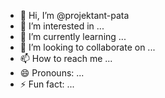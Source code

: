 - 👋 Hi, I’m @projektant-pata
- 👀 I’m interested in ...
- 🌱 I’m currently learning ...
- 💞️ I’m looking to collaborate on ...
- 📫 How to reach me ...
- 😄 Pronouns: ...
- ⚡ Fun fact: ...

<!---
projektant-pata/projektant-pata is a ✨ special ✨ repository because its `README.md` (this file) appears on your GitHub profile.
You can click the Preview link to take a look at your changes.
--->
